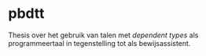 # pbdtt
Thesis over het gebruik van talen met *dependent types* als programmeertaal in tegenstelling tot als bewijsassistent.
